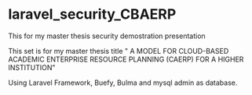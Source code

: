 # laravel_security_CBAERP
This for my master thesis security demostration presentation 

This set is for my master thesis title " A MODEL FOR CLOUD-BASED ACADEMIC ENTERPRISE RESOURCE PLANNING (CAERP) FOR A HIGHER INSTITUTION"

Using Laravel Framework, Buefy, Bulma and mysql admin as database.

